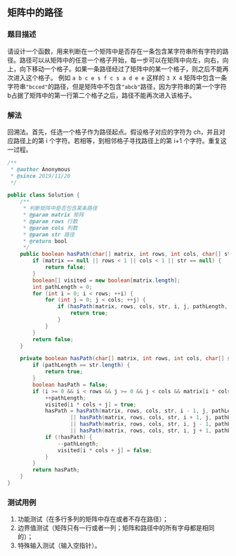 ## 矩阵中的路径

### 题目描述
请设计一个函数，用来判断在一个矩阵中是否存在一条包含某字符串所有字符的路径。路径可以从矩阵中的任意一个格子开始，每一步可以在矩阵中向左，向右，向上，向下移动一个格子。如果一条路径经过了矩阵中的某一个格子，则之后不能再次进入这个格子。 例如 `a b c e s f c s a d e e` 这样的 `3 X 4` 矩阵中包含一条字符串`"bcced"`的路径，但是矩阵中不包含`"abcb"`路径，因为字符串的第一个字符b占据了矩阵中的第一行第二个格子之后，路径不能再次进入该格子。

### 解法
回溯法。首先，任选一个格子作为路径起点。假设格子对应的字符为 ch，并且对应路径上的第 i 个字符。若相等，到相邻格子寻找路径上的第 i+1 个字符。重复这一过程。

```java
/**
 * @author Anonymous
 * @since 2019/11/20
 */

public class Solution {
    /**
     * 判断矩阵中是否包含某条路径
     * @param matrix 矩阵
     * @param rows 行数
     * @param cols 列数
     * @param str 路径
     * @return bool
     */
    public boolean hasPath(char[] matrix, int rows, int cols, char[] str) {
        if (matrix == null || rows < 1 || cols < 1 || str == null) {
            return false;
        }
        boolean[] visited = new boolean[matrix.length];
        int pathLength = 0;
        for (int i = 0; i < rows; ++i) {
            for (int j = 0; j < cols; ++j) {
                if (hasPath(matrix, rows, cols, str, i, j, pathLength, visited)) {
                    return true;
                }
            }
        }
        return false;
    }

    private boolean hasPath(char[] matrix, int rows, int cols, char[] str, int i, int j, int pathLength, boolean[] visited) {
        if (pathLength == str.length) {
            return true;
        }
        boolean hasPath = false;
        if (i >= 0 && i < rows && j >= 0 && j < cols && matrix[i * cols + j] == str[pathLength] && !visited[i * cols + j]) {
            ++pathLength;
            visited[i * cols + j] = true;
            hasPath = hasPath(matrix, rows, cols, str, i - 1, j, pathLength, visited)
                    || hasPath(matrix, rows, cols, str, i + 1, j, pathLength, visited)
                    || hasPath(matrix, rows, cols, str, i, j - 1, pathLength, visited)
                    || hasPath(matrix, rows, cols, str, i, j + 1, pathLength, visited);
            if (!hasPath) {
                --pathLength;
                visited[i * cols + j] = false;
            }
        }
        return hasPath;
    }
}

```

### 测试用例
1. 功能测试（在多行多列的矩阵中存在或者不存在路径）；
2. 边界值测试（矩阵只有一行或者一列；矩阵和路径中的所有字母都是相同的）；
3. 特殊输入测试（输入空指针）。